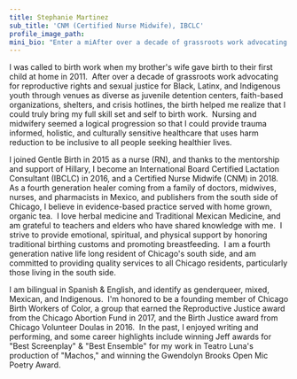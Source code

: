 ```yaml
---
title: Stephanie Martinez
sub_title: 'CNM (Certified Nurse Midwife), IBCLC'
profile_image_path:
mini_bio: "Enter a miAfter over a decade of grassroots work advocating for reproductive rights and sexual justice for Black, Latinx, and Indigenous youth through venues as diverse as juvenile detention centers, faith-based organizations, shelters, and crisis hotlines, the birth helped me realize that I could truly bring my full skill set and self to birth work.\_ Nursing and midwifery seemed a logical progression so that I could provide trauma informed, holistic, and culturally sensitive healthcare that uses harm reduction to be inclusive to all people seeking healthier lives.ni bio."
---
```


I was called to birth work when my brother's wife gave birth to their first child at home in 2011.  After over a decade of grassroots work advocating for reproductive rights and sexual justice for Black, Latinx, and Indigenous youth through venues as diverse as juvenile detention centers, faith-based organizations, shelters, and crisis hotlines, the birth helped me realize that I could truly bring my full skill set and self to birth work.  Nursing and midwifery seemed a logical progression so that I could provide trauma informed, holistic, and culturally sensitive healthcare that uses harm reduction to be inclusive to all people seeking healthier lives.

I joined Gentle Birth in 2015 as a nurse (RN), and thanks to the mentorship and support of Hillary, I become an International Board Certified Lactation Consultant (IBCLC) in 2016, and a Certified Nurse Midwife (CNM) in 2018.  As a fourth generation healer coming from a family of doctors, midwives, nurses, and pharmacists in Mexico, and publishers from the south side of Chicago, I believe in evidence-based practice served with home grown, organic tea.  I love herbal medicine and Traditional Mexican Medicine, and am grateful to teachers and elders who have shared knowledge with me.  I strive to provide emotional, spiritual, and physical support by honoring traditional birthing customs and promoting breastfeeding.  I am a fourth generation native life long resident of Chicago's south side, and am committed to providing quality services to all Chicago residents, particularly those living in the south side.  

I am bilingual in Spanish & English, and identify as genderqueer, mixed, Mexican, and Indigenous.  I'm honored to be a founding member of Chicago Birth Workers of Color, a group that earned the Reproductive Justice award from the Chicago Abortion Fund in 2017, and the Birth Justice award from Chicago Volunteer Doulas in 2016.  In the past, I enjoyed writing and performing, and some career highlights include winning Jeff awards for "Best Screenplay" & "Best Ensemble" for my work in Teatro Luna's production of "Machos," and winning the Gwendolyn Brooks Open Mic Poetry Award.